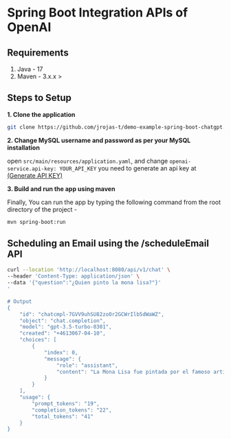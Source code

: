 # Spring Boot Integration APIs of OpenAI

## Requirements

1. Java - 17
2. Maven - 3.x.x > 

## Steps to Setup

**1. Clone the application**

```bash
git clone https://github.com/jrojas-t/demo-example-spring-boot-chatgpt.git
```

**2. Change MySQL username and password as per your MySQL installation**

open `src/main/resources/application.yaml`, and change `openai-service.api-key: YOUR_API_KEY` you need to generate an api key at [(Generate API KEY)](https://platform.openai.com/account/api-keys)

**3. Build and run the app using maven**

Finally, You can run the app by typing the following command from the root directory of the project -

```bash
mvn spring-boot:run
```

## Scheduling an Email using the /scheduleEmail API

```bash
curl --location 'http://localhost:8080/api/v1/chat' \
--header 'Content-Type: application/json' \
--data '{"question":"¿Quien pinto la mona lisa?"}'
'

# Output
{
    "id": "chatcmpl-7GVV9uhSU82zoOr2GCWrIlb5dWaWZ",
    "object": "chat.completion",
    "model": "gpt-3.5-turbo-0301",
    "created": "+4613067-04-10",
    "choices": [
        {
            "index": 0,
            "message": {
                "role": "assistant",
                "content": "La Mona Lisa fue pintada por el famoso artista italiano Leonardo da Vinci en el siglo XVI."
            }
        }
    ],
    "usage": {
        "prompt_tokens": "19",
        "completion_tokens": "22",
        "total_tokens": "41"
    }
}
```

